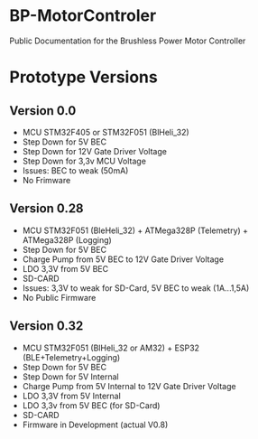 # BP-MotorControler
Public Documentation for the Brushless Power Motor Controller

# Prototype Versions
## Version 0.0
- MCU STM32F405 or STM32F051 (BlHeli_32)
- Step Down for 5V BEC
- Step Down for 12V Gate Driver Voltage
- Step Down for 3,3v MCU Voltage
- Issues: BEC to weak (50mA)
- No Frimware

## Version 0.28
- MCU STM32F051 (BleHeli_32) + ATMega328P (Telemetry) + ATMega328P (Logging)
- Step Down for 5V BEC
- Charge Pump from 5V BEC to 12V Gate Driver Voltage
- LDO 3,3V from 5V BEC
- SD-CARD
- Issues: 3,3V to weak for SD-Card, 5V BEC to weak (1A...1,5A)
- No Public Firmware

## Version 0.32
- MCU STM32F051 (BlHeli_32 or AM32) + ESP32 (BLE+Telemetry+Logging)
- Step Down for 5V BEC
- Step Down for 5V Internal
- Charge Pump from 5V Internal to 12V Gate Driver Voltage
- LDO 3,3V from 5V Internal
- LDO 3,3v from 5V BEC (for SD-Card)
- SD-CARD
- Firmware in Development (actual V0.8)


